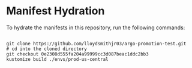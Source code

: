 
# Manifest Hydration

To hydrate the manifests in this repository, run the following commands:

```shell

git clone https://github.com/lloydsmithjr03/argo-promotion-test.git
# cd into the cloned directory
git checkout 0e2308d555fa204a99999cc3d087beac1ddc2bb3
kustomize build ./envs/prod-us-central
```